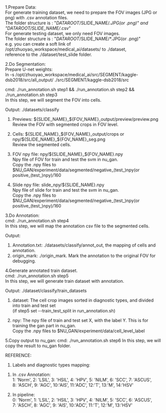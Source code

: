 1.Prepare Data:  
For generate training dataset, we need to prepare the FOV images (JPG or png) with .csv annotation files.  
The folder structure is : "$DATAROOT/$SLIDE_NAME/*.JPG(or .png)" and "$DATAROOT/$SLIDE_NAME/*.csv"   
For generate testing dataset, we only need FOV images.  
The folder structure is : "$DATAROOT/$SLIDE_NAME/*.JPG(or .png)"  
e.g. you can create a soft link of /opt/zhuoyao_workspace/medical_ai/datasets/ to ./dataset,   
reference to the ./dataset/test_slide folder.  

2.Do Segmentation:  
Prepare U-net weights:  
ln -s /opt/zhuoyao_workspace/medical_ai/src/SEGMENT/kaggle-dsb2018/src/all_output/ ./src/SEGMENT/kaggle-dsb2018/src  
  
cmd: ./run_annotation.sh step1 && ./run_annotation.sh step2 && ./run_annotation.sh step3  
In this step, we will segment the FOV into cells.   
  
Output: ./datasets/classify  
1) Previews: ${SLIDE_NAME}_${FOV_NAME}_output/preview/preview.png    
Review the FOV with segmented crops in FOV level.  
  
2) Cells: ${SLIDE_NAME}_${FOV_NAME}_output/crops or npy/${SLIDE_NAME}_${FOV_NAME}_seg.png  
Review the segmented cells.  
  
3) FOV npy file: npy/${SLIDE_NAME}_${FOV_NAME}.npy  
Npy file of FOV for train and test the svm in nu_gan.   
Copy the .npy files to  $NU_GAN/experiment/data/segmented/negative_(test_)npy(or positive_(test_)npy)/160  
  
4) Slide npy file: slide_npy/${SLIDE_NAME}.npy  
Npy file of slide for train and test the svm in nu_gan.  
Copy the .npy files to  $NU_GAN/experiment/data/segmented/negative_(test_)npy(or positive_(test_)npy)/160  

3.Do Annotation:  
cmd: ./run_annotation.sh step4  
In this step, we will map the annotation csv file to the segmented cells.  
  
Output:  
1) Annotation.txt: ./datasets/classify/annot_out, the mapping of cells and annotation.  
2) origin_mark: ./origin_mark. Mark the annotation to the original FOV for debugging.   

4.Generate annotated train dataset.  
cmd: ./run_annotation.sh step5  
In this step, we will generate train dataset with annotation.  
  
Output: ./dataset/classify/train_datasets  
1) dataset: The cell crop images sorted in diagnostic types, and divided into train and test set   
(if step5 set --train_test_split in run_annotation.sh)  
  
2) npy: The npy file of train and test set X, with the label Y. This is for training the gan part in nu_gan.  
Copy the .npy files to $NU_GAN/experiment/data/cell_level_label  

5.Copy output to nu_gan:
cmd: ./run_annotation.sh step6
In this step, we will copy the result to nu_gan folder.
  
REFERENCE:
1. Labels and diagnostic types mapping:  
1) In .csv Annotation:  
1: 'Norm', 2: 'LSIL', 3: 'HSIL', 4: 'HPV', 5: 'NILM', 6: 'SCC', 7: 'ASCUS',   
8: 'ASCH', 9: 'AGC', 10:'AIS', 11:'ADC', 12:'T', 13:'M', 14:'HSV'  
  
2) In pipeline:  
0: 'Norm', 1: 'LSIL', 2: 'HSIL', 3: 'HPV', 4: 'NILM', 5: 'SCC', 6: 'ASCUS',  
7: 'ASCH', 8: 'AGC', 9: 'AIS', 10:'ADC', 11:'T', 12:'M', 13:'HSV'




